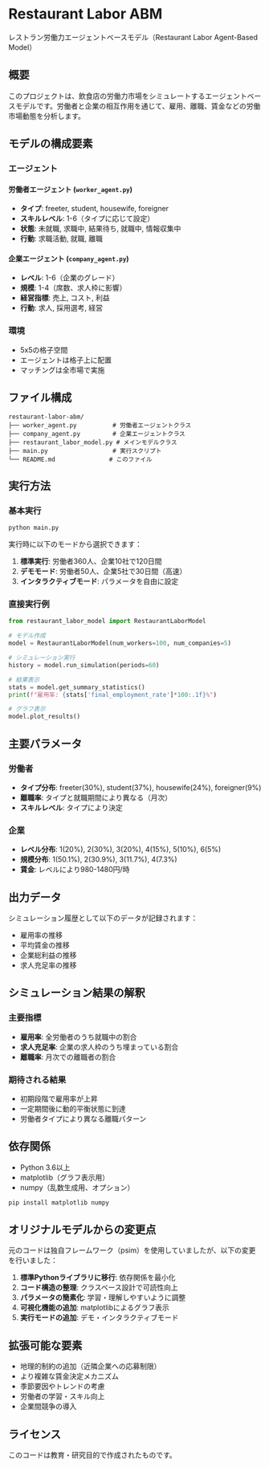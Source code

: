 # Restaurant Labor ABM

レストラン労働力エージェントベースモデル（Restaurant Labor Agent-Based Model）

## 概要

このプロジェクトは、飲食店の労働力市場をシミュレートするエージェントベースモデルです。労働者と企業の相互作用を通じて、雇用、離職、賃金などの労働市場動態を分析します。

## モデルの構成要素

### エージェント

#### 労働者エージェント (`worker_agent.py`)
- **タイプ**: freeter, student, housewife, foreigner
- **スキルレベル**: 1-6（タイプに応じて設定）
- **状態**: 未就職, 求職中, 結果待ち, 就職中, 情報収集中
- **行動**: 求職活動, 就職, 離職

#### 企業エージェント (`company_agent.py`)
- **レベル**: 1-6（企業のグレード）
- **規模**: 1-4（席数、求人枠に影響）
- **経営指標**: 売上, コスト, 利益
- **行動**: 求人, 採用選考, 経営

### 環境
- 5x5の格子空間
- エージェントは格子上に配置
- マッチングは全市場で実施

## ファイル構成

```
restaurant-labor-abm/
├── worker_agent.py          # 労働者エージェントクラス
├── company_agent.py         # 企業エージェントクラス
├── restaurant_labor_model.py # メインモデルクラス
├── main.py                  # 実行スクリプト
└── README.md               # このファイル
```

## 実行方法

### 基本実行
```bash
python main.py
```

実行時に以下のモードから選択できます：
1. **標準実行**: 労働者360人、企業10社で120日間
2. **デモモード**: 労働者50人、企業5社で30日間（高速）
3. **インタラクティブモード**: パラメータを自由に設定

### 直接実行例

```python
from restaurant_labor_model import RestaurantLaborModel

# モデル作成
model = RestaurantLaborModel(num_workers=100, num_companies=5)

# シミュレーション実行
history = model.run_simulation(periods=60)

# 結果表示
stats = model.get_summary_statistics()
print(f"雇用率: {stats['final_employment_rate']*100:.1f}%")

# グラフ表示
model.plot_results()
```

## 主要パラメータ

### 労働者
- **タイプ分布**: freeter(30%), student(37%), housewife(24%), foreigner(9%)
- **離職率**: タイプと就職期間により異なる（月次）
- **スキルレベル**: タイプにより決定

### 企業
- **レベル分布**: 1(20%), 2(30%), 3(20%), 4(15%), 5(10%), 6(5%)
- **規模分布**: 1(50.1%), 2(30.9%), 3(11.7%), 4(7.3%)
- **賃金**: レベルにより980-1480円/時

## 出力データ

シミュレーション履歴として以下のデータが記録されます：
- 雇用率の推移
- 平均賃金の推移
- 企業総利益の推移
- 求人充足率の推移

## シミュレーション結果の解釈

### 主要指標
- **雇用率**: 全労働者のうち就職中の割合
- **求人充足率**: 企業の求人枠のうち埋まっている割合
- **離職率**: 月次での離職者の割合

### 期待される結果
- 初期段階で雇用率が上昇
- 一定期間後に動的平衡状態に到達
- 労働者タイプにより異なる離職パターン

## 依存関係

- Python 3.6以上
- matplotlib（グラフ表示用）
- numpy（乱数生成用、オプション）

```bash
pip install matplotlib numpy
```

## オリジナルモデルからの変更点

元のコードは独自フレームワーク（psim）を使用していましたが、以下の変更を行いました：

1. **標準Pythonライブラリに移行**: 依存関係を最小化
2. **コード構造の整理**: クラスベース設計で可読性向上
3. **パラメータの簡素化**: 学習・理解しやすいように調整
4. **可視化機能の追加**: matplotlibによるグラフ表示
5. **実行モードの追加**: デモ・インタラクティブモード

## 拡張可能な要素

- 地理的制約の追加（近隣企業への応募制限）
- より複雑な賃金決定メカニズム
- 季節要因やトレンドの考慮
- 労働者の学習・スキル向上
- 企業間競争の導入

## ライセンス

このコードは教育・研究目的で作成されたものです。